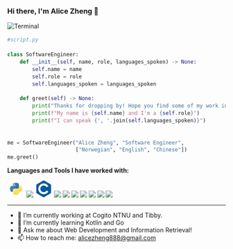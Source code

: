 ### Hi there, I'm Alice Zheng 👋

  ![Terminal](https://s13.gifyu.com/images/SCNLi.gif)

```python
#script.py

class SoftwareEngineer:
    def __init__(self, name, role, languages_spoken) -> None:
        self.name = name
        self.role = role
        self.languages_spoken = languages_spoken

    def greet(self) -> None:
        print("Thanks for dropping by! Hope you find some of my work interesting")
        print(f"My name is {self.name} and I'm a {self.role}")
        print(f"I can speak {', '.join(self.languages_spoken)}")


me = SoftwareEngineer("Alice Zheng", "Software Engineer",
                      ["Norwegian", "English", "Chinese"])
me.greet()
```
**Languages and Tools I have worked with:**

<code><img height="40" src="https://raw.githubusercontent.com/github/explore/80688e429a7d4ef2fca1e82350fe8e3517d3494d/topics/python/python.png"></code>
<code><img height="40" src="https://cdn4.iconfinder.com/data/icons/logos-and-brands/512/181_Java_logo_logos-512.png"></code>
<code><img height="40" src="https://raw.githubusercontent.com/devicons/devicon/2ae2a900d2f041da66e950e4d48052658d850630/icons/c/c-plain.svg"></code>
<code><img height="40" src="https://upload.wikimedia.org/wikipedia/commons/thumb/4/4c/Typescript_logo_2020.svg/512px-Typescript_logo_2020.svg.png?20221110153201"></code>
<code><img height="40" src="https://upload.wikimedia.org/wikipedia/commons/thumb/a/a7/React-icon.svg/1150px-React-icon.svg.png"></code>
<code><img height="40" src="https://git-scm.com/images/logos/downloads/Git-Icon-1788C.png"></code>
<code><img height="40" src="https://www.svgrepo.com/show/353657/django-icon.svg"></code>
<code><img height="40" src="https://www.svgrepo.com/show/373728/kotlin.svg"></code>
<code><img height="40" src="https://github.com/user-attachments/assets/c28fee45-449a-47ad-824f-5f955b4efcec"></code>
<code><img height="40" src="https://bimi.entrust.net/ultralytics.com/logo.svg"></code>

----
- 🔭 I’m currently working at Cogito NTNU and Tibby.
- 🌱 I’m currently learning Kotlin and Go
- 💬 Ask me about Web Development and Information Retrieval!
- 📫 How to reach me: alicezheng888@gmail.com

